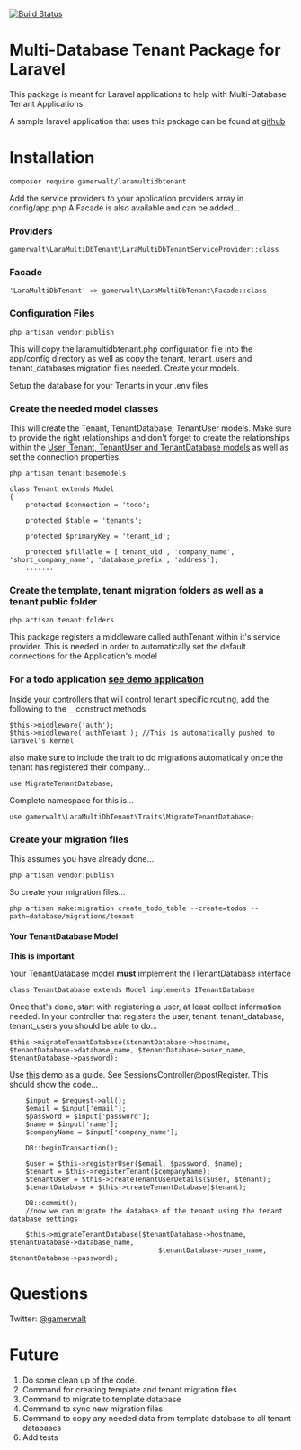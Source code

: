 [![Build Status](https://travis-ci.org/gamerwalt/laramultidbtenant.svg?branch=master)](https://travis-ci.org/gamerwalt/laramultidbtenant)
# Multi-Database Tenant Package for Laravel #
This package is meant for Laravel applications to help with Multi-Database Tenant Applications.

A sample laravel application that uses this package can be found at [github](https://github.com/gamerwalt/TodoMultitenantDemo)

# Installation #

```
composer require gamerwalt/laramultidbtenant
```
Add the service providers to your application providers array in config/app.php
A Facade is also available and can be added...

### Providers ###
```
gamerwalt\LaraMultiDbTenant\LaraMultiDbTenantServiceProvider::class
```

### Facade ###
```
'LaraMultiDbTenant' => gamerwalt\LaraMultiDbTenant\Facade::class
```

### Configuration Files ###
```
php artisan vendor:publish
```
This will copy the laramultidbtenant.php configuration file into the app/config directory as well as copy the tenant, tenant_users and tenant_databases migration files needed. Create your models.

Setup the database for your Tenants in your .env files

### Create the needed model classes ###

This will create the Tenant, TenantDatabase, TenantUser models. Make sure to provide the right relationships and don't forget to create the relationships within the [User, Tenant, TenantUser and TenantDatabase models](https://github.com/gamerwalt/TodoMultitenantDemo/tree/master/app) as well as set the connection properties.
```
php artisan tenant:basemodels
```
```
class Tenant extends Model
{
    protected $connection = 'todo';

    protected $table = 'tenants';

    protected $primaryKey = 'tenant_id';

    protected $fillable = ['tenant_uid', 'company_name', 'short_company_name', 'database_prefix', 'address'];
    .......
```

### Create the template, tenant migration folders as well as a tenant public folder ###
```
php artisan tenant:folders
```

This package registers a middleware called authTenant within it's service provider.
This is needed in order to automatically set the default connections for the Application's model

### For a todo application [see demo application](https://github.com/gamerwalt/TodoMultitenantDemo) ###
Inside your controllers that will control tenant specific routing, add the following to the __construct methods
```
$this->middleware('auth');
$this->middleware('authTenant'); //This is automatically pushed to laravel's kernel
```
also make sure to include the trait to do migrations automatically once the tenant has registered their company...
```
use MigrateTenantDatabase;
```
Complete namespace for this is...
```
use gamerwalt\LaraMultiDbTenant\Traits\MigrateTenantDatabase;
```
### Create your migration files ###
This assumes you have already done...
```
php artisan vendor:publish
```
So create your migration files...
```
php artisan make:migration create_todo_table --create=todos --path=database/migrations/tenant
```
#### Your TenantDatabase Model ###
**This is important**

Your TenantDatabase model **must** implement the ITenantDatabase interface
```
class TenantDatabase extends Model implements ITenantDatabase
```
Once that's done, start with registering a user, at least collect information needed. In your controller that registers the user, tenant, tenant_database, tenant_users you should be able to do...
```
$this->migrateTenantDatabase($tenantDatabase->hostname, $tenantDatabase->database_name, $tenantDatabase->user_name, $tenantDatabase->password);
```
Use [this](https://github.com/gamerwalt/TodoMultitenantDemo) demo as a guide.
See SessionsController@postRegister.
This should show the code...
```
    $input = $request->all();
    $email = $input['email'];
    $password = $input['password'];
    $name = $input['name'];
    $companyName = $input['company_name'];

    DB::beginTransaction();

    $user = $this->registerUser($email, $password, $name);
    $tenant = $this->registerTenant($companyName);
    $tenantUser = $this->createTenantUserDetails($user, $tenant);
    $tenantDatabase = $this->createTenantDatabase($tenant);

    DB::commit();
    //now we can migrate the database of the tenant using the tenant database settings

    $this->migrateTenantDatabase($tenantDatabase->hostname, $tenantDatabase->database_name,
                                     $tenantDatabase->user_name, $tenantDatabase->password);
```

# Questions #
Twitter: [@gamerwalt](https://twitter.com/gamerwalt)

# Future #
1. Do some clean up of the code.
1. Command for creating template and tenant migration files
1. Command to migrate to template database
1. Command to sync new migration files
1. Command to copy any needed data from template database to all tenant databases
1. Add tests
